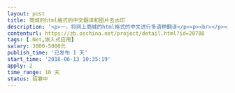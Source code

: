 ```yaml
---                
layout: post       
title: 商城的html格式的中文翻译和图片去水印           
description: '<p>一，将网上商城的html格式的中文进行多语种翻译</p><p><br></p><p>二，将html格式的图片进行去水印或删掉</p><p><br></p><p>以上功能需写进我的商城程序里面，使商城每次更新做到自动翻译和自动去除水印</p>'     
contenturl: https://zb.oschina.net/project/detail.html?id=20788      
tags: [.Net,嵌入式应用]            
salary: 3000-5000元          
publish_time: '已发布 1 天'         
start_time: '2018-06-13 10:35:19'           
apply: 2                   
time_range: 10 天              
status: 招募中                  
---                 
```


